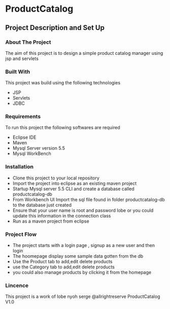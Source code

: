 # ProductCatalog
## Project Description and Set Up

### About The Project
The aim of this project is to design a simple product catalog manager using jsp and servlets

### Built With
This project was build using the following technologies
* JSP
* Servlets
* JDBC
### Requirements
To run this project the following softwares are required
* Eclipse IDE
* Maven
* Mysql Server version 5.5 
* Mysql WorkBench 
### Installation
* Clone this project to your local repository
* Import the project into eclipse as an existing maven project
* Startup Mysql server 5.5 CLI and create a database called productcatalog-db
* From Workbench UI Import the sql file found in folder productcatalog-db to the database just created
* Ensure that your  user name is root and password lobe or you could update this information in the connection class
* Run as a maven project from eclipse

### Project Flow
* The project starts with a login page , signup as a new user and then login 
* The hoomepage display some sample data gotten from the db
* Use the Product tab to add,edit delete products
* use the Category tab to add,edit delete products
* you could also manage products by clicking it from the homepage


### Lincence 
This project is a work of lobe nyoh serge  @allrightreserve
ProductCatalog V1.0
